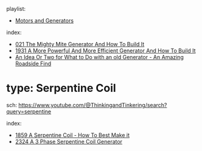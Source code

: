 playlist:
- [Motors and Generators](https://www.youtube.com/playlist?list=PLbQqm4rNo626ehOfFjKq7QWnazjOSAuUq)

index:
- [021 The Mighty Mite Generator And How To Build It](https://youtu.be/AStXQ_tgzMg)
- [1931 A More Powerful And More Efficient Generator And How To Build It](https://youtu.be/BX7UgVSUOBE)
- [An Idea Or Two for What to Do with an old Generator - An Amazing Roadside Find](https://youtu.be/Ybf16MDc3l4?list=PLbQqm4rNo626ehOfFjKq7QWnazjOSAuUq)


# type: Serpentine Coil
sch: https://www.youtube.com/@ThinkingandTinkering/search?query=serpentine

index:
- [1859 A Serpentine Coil - How To Best Make it](https://youtu.be/0MLpa0KssVA)
- [2324 A 3 Phase Serpentine Coil Generator](https://youtu.be/iqZypsAIppo)
